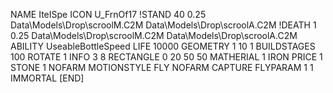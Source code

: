 NAME IteISpe
ICON U_FrnOf17
!STAND  40 0.25 Data\Models\Drop\scroolM.C2M Data\Models\Drop\scroolA.C2M
!DEATH  1 0.25 Data\Models\Drop\scroolM.C2M Data\Models\Drop\scroolA.C2M
ABILITY UseableBottleSpeed
LIFE 10000
GEOMETRY 1 10 1
BUILDSTAGES 100
ROTATE 1
INFO 3 8
RECTANGLE    0 20 50 50
MATHERIAL 1 IRON
PRICE 1 STONE 1
NOFARM
MOTIONSTYLE FLY
NOFARM
CAPTURE
FLYPARAM 1 1
IMMORTAL
[END]
